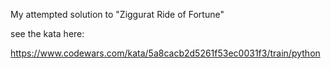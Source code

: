My attempted solution to "Ziggurat Ride of Fortune"

see the kata here:

https://www.codewars.com/kata/5a8cacb2d5261f53ec0031f3/train/python